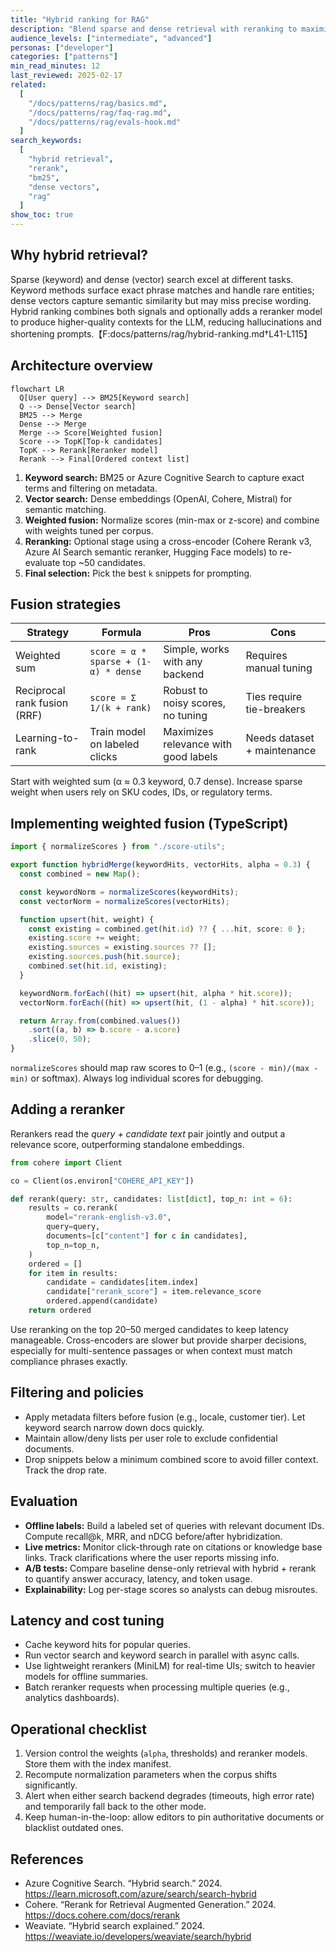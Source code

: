 ```yaml
---
title: "Hybrid ranking for RAG"
description: "Blend sparse and dense retrieval with reranking to maximize relevance and citation quality."
audience_levels: ["intermediate", "advanced"]
personas: ["developer"]
categories: ["patterns"]
min_read_minutes: 12
last_reviewed: 2025-02-17
related:
  [
    "/docs/patterns/rag/basics.md",
    "/docs/patterns/rag/faq-rag.md",
    "/docs/patterns/rag/evals-hook.md"
  ]
search_keywords:
  [
    "hybrid retrieval",
    "rerank",
    "bm25",
    "dense vectors",
    "rag"
  ]
show_toc: true
---
```


## Why hybrid retrieval?

Sparse (keyword) and dense (vector) search excel at different tasks. Keyword methods surface exact phrase matches and handle rare entities; dense vectors capture semantic similarity but may miss precise wording. Hybrid ranking combines both signals and optionally adds a reranker model to produce higher-quality contexts for the LLM, reducing hallucinations and shortening prompts.【F:docs/patterns/rag/hybrid-ranking.md†L41-L115】

## Architecture overview

```mermaid
flowchart LR
  Q[User query] --> BM25[Keyword search]
  Q --> Dense[Vector search]
  BM25 --> Merge
  Dense --> Merge
  Merge --> Score[Weighted fusion]
  Score --> TopK[Top-k candidates]
  TopK --> Rerank[Reranker model]
  Rerank --> Final[Ordered context list]
```

1. **Keyword search:** BM25 or Azure Cognitive Search to capture exact terms and filtering on metadata.
2. **Vector search:** Dense embeddings (OpenAI, Cohere, Mistral) for semantic matching.
3. **Weighted fusion:** Normalize scores (min-max or z-score) and combine with weights tuned per corpus.
4. **Reranking:** Optional stage using a cross-encoder (Cohere Rerank v3, Azure AI Search semantic reranker, Hugging Face models) to re-evaluate top ~50 candidates.
5. **Final selection:** Pick the best `k` snippets for prompting.

## Fusion strategies

| Strategy | Formula | Pros | Cons |
| --- | --- | --- | --- |
| Weighted sum | `score = α * sparse + (1-α) * dense` | Simple, works with any backend | Requires manual tuning |
| Reciprocal rank fusion (RRF) | `score = Σ 1/(k + rank)` | Robust to noisy scores, no tuning | Ties require tie-breakers |
| Learning-to-rank | Train model on labeled clicks | Maximizes relevance with good labels | Needs dataset + maintenance |

Start with weighted sum (α ≈ 0.3 keyword, 0.7 dense). Increase sparse weight when users rely on SKU codes, IDs, or regulatory terms.

## Implementing weighted fusion (TypeScript)

```ts
import { normalizeScores } from "./score-utils";

export function hybridMerge(keywordHits, vectorHits, alpha = 0.3) {
  const combined = new Map();

  const keywordNorm = normalizeScores(keywordHits);
  const vectorNorm = normalizeScores(vectorHits);

  function upsert(hit, weight) {
    const existing = combined.get(hit.id) ?? { ...hit, score: 0 };
    existing.score += weight;
    existing.sources = existing.sources ?? [];
    existing.sources.push(hit.source);
    combined.set(hit.id, existing);
  }

  keywordNorm.forEach((hit) => upsert(hit, alpha * hit.score));
  vectorNorm.forEach((hit) => upsert(hit, (1 - alpha) * hit.score));

  return Array.from(combined.values())
    .sort((a, b) => b.score - a.score)
    .slice(0, 50);
}
```

`normalizeScores` should map raw scores to 0–1 (e.g., `(score - min)/(max - min)` or softmax). Always log individual scores for debugging.

## Adding a reranker

Rerankers read the *query + candidate text* pair jointly and output a relevance score, outperforming standalone embeddings.

```python
from cohere import Client

co = Client(os.environ["COHERE_API_KEY"])

def rerank(query: str, candidates: list[dict], top_n: int = 6):
    results = co.rerank(
        model="rerank-english-v3.0",
        query=query,
        documents=[c["content"] for c in candidates],
        top_n=top_n,
    )
    ordered = []
    for item in results:
        candidate = candidates[item.index]
        candidate["rerank_score"] = item.relevance_score
        ordered.append(candidate)
    return ordered
```

Use reranking on the top 20–50 merged candidates to keep latency manageable. Cross-encoders are slower but provide sharper decisions, especially for multi-sentence passages or when context must match compliance phrases exactly.

## Filtering and policies

- Apply metadata filters before fusion (e.g., locale, customer tier). Let keyword search narrow down docs quickly.
- Maintain allow/deny lists per user role to exclude confidential documents.
- Drop snippets below a minimum combined score to avoid filler context. Track the drop rate.

## Evaluation

- **Offline labels:** Build a labeled set of queries with relevant document IDs. Compute recall@k, MRR, and nDCG before/after hybridization.
- **Live metrics:** Monitor click-through rate on citations or knowledge base links. Track clarifications where the user reports missing info.
- **A/B tests:** Compare baseline dense-only retrieval with hybrid + rerank to quantify answer accuracy, latency, and token usage.
- **Explainability:** Log per-stage scores so analysts can debug misroutes.

## Latency and cost tuning

- Cache keyword hits for popular queries.
- Run vector search and keyword search in parallel with async calls.
- Use lightweight rerankers (MiniLM) for real-time UIs; switch to heavier models for offline summaries.
- Batch reranker requests when processing multiple queries (e.g., analytics dashboards).

## Operational checklist

1. Version control the weights (`alpha`, thresholds) and reranker models. Store them with the index manifest.
2. Recompute normalization parameters when the corpus shifts significantly.
3. Alert when either search backend degrades (timeouts, high error rate) and temporarily fall back to the other mode.
4. Keep human-in-the-loop: allow editors to pin authoritative documents or blacklist outdated ones.

## References

- Azure Cognitive Search. “Hybrid search.” 2024. <https://learn.microsoft.com/azure/search/search-hybrid>
- Cohere. “Rerank for Retrieval Augmented Generation.” 2024. <https://docs.cohere.com/docs/rerank>
- Weaviate. “Hybrid search explained.” 2024. <https://weaviate.io/developers/weaviate/search/hybrid>
